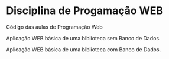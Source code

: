 # Disciplina de Progamação WEB
Código das aulas de Programação Web 
<p> Aplicação WEB básica de uma biblioteca sem Banco de Dados. </p>
<p> Aplicação WEB básica de uma biblioteca com Banco de Dados. </p>


